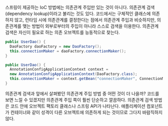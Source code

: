 스프링이 제공하는 IoC 방법에는 의존관계 주입만 있는 것이 아니다. 의존관계 검색(dependency lookup)이라고 불리는 것도 있다.
코드에서는 구체적인 클래스에 의존하지 않고, 런타임 시에 의존관계를 결정한다는 점에서 의존관계 주입과 비슷하지만, 의존관계를 맺는 방법이 외부로부터의 주입이 아니라 스스로 검색을 이용한다.
의존관계 검색은 자신이 필요로 하는 의존 오브젝트를 능동적으로 찾는다.


```java
public UserDao() {
  DaoFactory daoFactory = new DaoFactory();
  this.connectionMaker = daoFactory.connectionMaker();
}
```

```java
public UserDao() {
  AnnotationConfigApplicationContext context =
  new AnnotationConfigApplicationContext(DaoFactory.class);
  this.connectionMaker = context.getBean("connectionMaker", ConnectionMaker.class);
}
```

의존관계 검색과 앞에서 살펴봤던 의존관계 주입 방법 중 어떤 것이 더 나을까? 코드를 보면 느낄 수 있겠지만 의존관계 주입 쪽이 훨씬 단순하고 깔끔하다. 
의존관계 검색 방법은 코드 안에 오브젝트 팩토리 클래스나 스프링 API가 나타난다. 애플리케이션 컴포넌트가 컨테이너와 같이 성격이 다른 오브젝트에 의존하게 되는 것이므로 그다지 바람직하지 않다.

